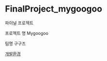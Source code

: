 # FinalProject_mygoogoo


<p>파이널 프로젝트</p>
<p>프로젝트 명 Mygoogoo</p>
<p>팀명 구구즈</p>

<p>
  <a href="" rel="nofollow">개발환경</a>
</p>
